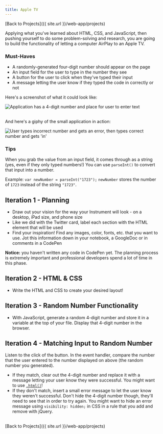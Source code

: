```yaml
---
title: Apple TV
---
```


[Back to Projects]({{ site.url }}/web-app/projects)

Applying what you've learned about HTML, CSS, and JavaScript, then pushing yourself to do some problem-solving and research, you are going to build the functionality of letting a computer AirPlay to an Apple TV.

### Must-Haves

- A randomly-generated four-digit number should appear on the page
- An input field for the user to type in the number they see
- A button for the user to click when they've typed their input
- A message letting the user know if they typed the code in correctly or not

Here's a screenshot of what it could look like:

<img class="medium" src="./assets/apple-tv.png" alt="Application has a 4-digit number and place for user to enter text">
<br>
<br>

And here's a giphy of the small application in action:

<img class="medium" src="./assets/apple-tv.gif" alt="User types incorrect number and gets an error, then types correct number and gets 'in'">

### Tips

When you grab the value from an input field, it comes through as a string (yes, even if they only typed numbers!) You can use `parseInt()` to convert that input into a number.

Example: `var newNumber = parseInt("1723");` `newNumber` stores the number of `1723` instead of the string `"1723"`.

## Iteration 1 - Planning

- Draw out your vision for the way your Instrument will look - on a desktop, iPad size, and phone size
- Like we did with the Twitter card, label each section with the HTML element that will be used
- Find your inspiration! Find any images, color, fonts, etc. that you want to use. Jot this information down in your notebook, a GoogleDoc or in comments in a CodePen

**Notice:** you haven't written any code in CodePen yet. The planning process is extremely important and professional developers spend a lot of time in this phase.
<br>

## Iteration 2 - HTML & CSS

- Write the HTML and CSS to create your desired layout!

## Iteration 3 - Random Number Functionality

- With JavaScript, generate a random 4-digit number and store it in a variable at the top of your file. Display that 4-digit number in the browser.

## Iteration 4 - Matching Input to Random Number

Listen to the click of the button. In the event handler, compare the number that the user entered to the number displayed on above (the random number you generated).
- If they match, clear out the 4-digit number and replace it with a message letting your user know they were successful. You might want to use [`.html()`](https://api.jquery.com/html/)!
- If they don't match, insert a small error message to let the user know they weren't successful. Don't hide the 4-digit number though, they'll need to see that in order to try again. You might want to hide an error message using `visibility: hidden;` in CSS in a rule that you add and remove with jQuery.

<br>
[Back to Projects]({{ site.url }}/web-app/projects)
